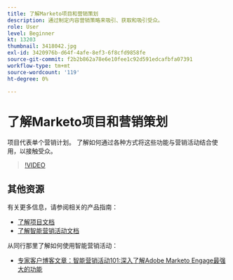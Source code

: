 ```yaml
---
title: 了解Marketo项目和营销策划
description: 通过制定内容营销策略来吸引、获取和吸引受众。
role: User
level: Beginner
kt: 13203
thumbnail: 3418042.jpg
exl-id: 3420976b-d64f-4afe-8ef3-6f8cfd9858fe
source-git-commit: f2b2b862a78e6e10fee1c92d591edcafbfa07391
workflow-type: tm+mt
source-wordcount: '119'
ht-degree: 0%

---
```


# 了解Marketo项目和营销策划

项目代表单个营销计划。 了解如何通过各种方式将这些功能与营销活动结合使用，以接触受众。

>[!VIDEO](https://video.tv.adobe.com/v/3418042/?quality=12&learn=on)

## 其他资源

有关更多信息，请参阅相关的产品指南：

* [了解项目文档](https://experienceleague.adobe.com/docs/marketo/using/product-docs/core-marketo-concepts/programs/creating-programs/understanding-programs.html?lang=en)
* [了解智能营销活动文档](https://experienceleague.adobe.com/docs/marketo/using/product-docs/core-marketo-concepts/smart-campaigns/understanding-smart-campaigns.html?lang=en)

从同行那里了解如何使用智能营销活动：

* [专家客户博客文章：智能营销活动101:深入了解Adobe Marketo Engage最强大的功能](https://nation.marketo.com/t5/product-blogs/smart-campaigns-101-a-deep-dive-into-adobe-marketo-engage-s-most/ba-p/313385#M1838)
